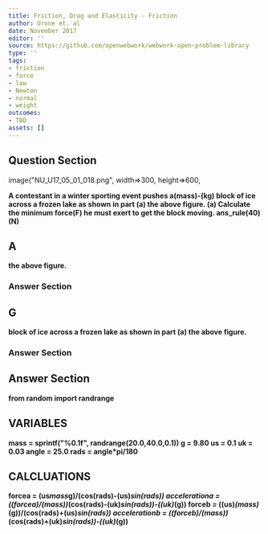 ```yaml
---
title: Friction, Drag and Elasticity - Friction
author: Urone et. al
date: November 2017
editor: ''
source: https://github.com/openwebwork/webwork-open-problem-library
type: ''
tags:
- friction
- force
- law
- Newton
- normal
- weight
outcomes:
- TBD
assets: []
---
```


## Question Section 

image("NU_U17_05_01_018.png", width=>300, height=>600,  

<b>
A contestant in a winter sporting event pushes a(mass)-(kg) block of ice across a frozen lake as shown in part (a) the above figure.
(a) Calculate the minimum force(F) he must exert to get the block moving.
ans_rule(40)(N)

## A
the above figure.
### Answer Section
## G
block of ice across a frozen lake as shown in part (a) the above figure.
### Answer Section


## Answer Section

from random import randrange
## VARIABLES
mass = sprintf("%0.1f", randrange(20.0,40.0,0.1))
g = 9.80
us = 0.1
uk = 0.03
angle = 25.0
rads = angle*pi/180

## CALCLUATIONS
forcea = (us*mass*g)/(cos(rads)-(us)*sin(rads))
accelerationa = ((forcea)/(mass))*(cos(rads)-(uk)*sin(rads))-((uk)*(g))
forceb = ((us)*(mass)*(g))/(cos(rads)+(us)*sin(rads))
accelerationb = ((forceb)/(mass))*(cos(rads)+(uk)*sin(rads))-((uk)*(g))